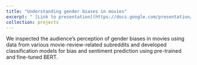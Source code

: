 ```yaml
---
title: "Understanding gender biases in movies"
excerpt: " [Link to presentation](https://docs.google.com/presentation/d/1glicfNUSbnFGGRVNjTtD839iCwRplZiy5HmmPHeulr4/edit?usp=sharing) <br/><img src='Screenshot 2022-10-15 at 7.32.00 PM.png' width='500'>"
collection: projects
---
```



We inspected the audience’s perception of gender biases in movies using data from various movie-review-related subreddits and developed classification models for 
bias and sentiment prediction using pre-trained and fine-tuned BERT. 
